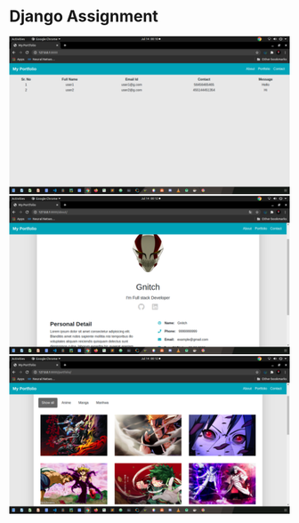 # Django Assignment
![](ScreenShots/page1.png)
![](ScreenShots/page2.png)
![](ScreenShots/page3.png)


